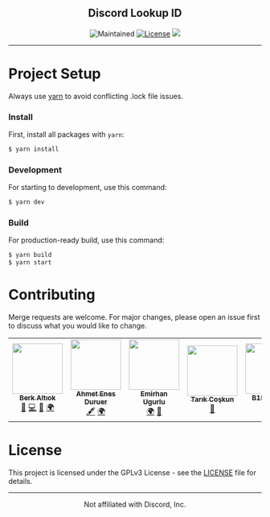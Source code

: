 <h2 align="center">Discord Lookup ID</h2>
<p align="center">
  <img src="https://img.shields.io/maintenance/yes/2022?style=flat" alt="Maintained">
  <a href="https://github.com/berkaltiok/DiscordID/blob/dev/LICENSE"><img src="https://img.shields.io/github/license/berkaltiok/DiscordID?sanitize=true&style=flat" alt="License"></a>
  <a title="Crowdin" target="_blank" href="https://crowdin.com/project/lookupguru"><img src="https://badges.crowdin.net/lookupguru/localized.svg"></a>
</p>

---

# Project Setup

Always use <a href="https://yarnpkg.com/">yarn</a> to avoid conflicting .lock file issues.

### Install

First, install all packages with `yarn`:

```bash
$ yarn install
```

### Development

For starting to development, use this command:

```bash
$ yarn dev
```

### Build

For production-ready build, use this command:

```bash
$ yarn build
$ yarn start
```

# Contributing

Merge requests are welcome. For major changes, please open an issue first to discuss what you would like to change.

<table>
  <tr>
    <td align="center">
      <a href="https://github.com/berkaltiok">
        <img src="https://avatars.githubusercontent.com/u/17373485?v=3?s=100" width="100px;" alt=""/><br />
        <sub><b>Berk Altıok</b></sub>
      </a>
      <br />
      <a href="#" title="Maintenance">🚧</a> 
      <a href="#" title="Code">💻</a> 
      <a href="#" title="Design">🎨</a>
      <a href="#" title="Translation">🌍</a>
    </td>
    <td align="center">
      <a href="https://github.com/kahverengi001">
        <img src="https://avatars.githubusercontent.com/u/3341936?v=3?s=100" width="100px;" alt=""/><br />
        <sub><b>Ahmet Enes Duruer</b></sub>
      </a>
      <br />
      <a href="#" title="Content">🖋</a>
      <a href="#" title="Translation">🌍</a>
    </td>
    <td align="center">
      <a href="https://github.com/emrhnugrl">
        <img src="https://avatars.githubusercontent.com/u/71042332?v=3?s=100" width="100px;" alt=""/><br />
        <sub><b>Emirhan Ugurlu</b></sub>
      </a>
      <br />
      <a href="#" title="Translation">🌍</a>
      <a href="#" title="Design">🎨</a>
    </td>
    <td align="center">
      <a href="https://github.com/tarikcoskun">
        <img src="https://avatars.githubusercontent.com/u/44239968?v=3?s=100" width="100px;" alt=""/><br />
        <sub><b>Tarık Coşkun</b></sub>
      </a>
      <br />
      <a href="#" title="Design">🎨</a>
    </td>
    <td align="center">
      <a href="https://github.com/b1bxonty">
        <img src="https://avatars.githubusercontent.com/u/113876709?v=3?s=100" width="100px;" alt=""/><br />
        <sub><b>B1BXONTY</b></sub>
      </a>
      <br />
      <a href="#" title="Translation">🌍</a>
    </td>
  </tr>
</table>

# License

This project is licensed under the GPLv3 License - see the [LICENSE](LICENSE) file for details.

---

<p align="center">Not affiliated with Discord, Inc.</p>

